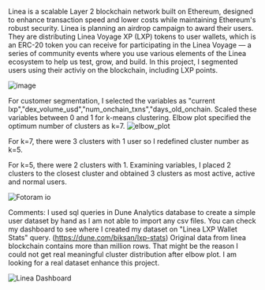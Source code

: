 Linea is a scalable Layer 2 blockchain network built on Ethereum, designed to enhance transaction speed and lower costs while maintaining Ethereum's robust security. 
Linea is planning an airdrop campaign to award their users. They are distributing Linea Voyage XP (LXP) tokens to user wallets, which is an ERC-20 token you can receive for participating in the Linea Voyage — a series of community events where you use various elements of the Linea ecosystem to help us test, grow, and build.
In this project, I segmented users using their activiy on the blockchain, including LXP points.

![image](https://github.com/user-attachments/assets/612b3f8f-47a7-42a6-962b-a0a3160f79b6)

For customer segmentation, I selected the variables as "current lxp","dex_volume_usd","num_onchain_txns","days_old_onchain.
Scaled these variables between 0 and 1 for k-means clustering.
Elbow plot specified the optimum number of clusters as k=7.
![elbow_plot](https://github.com/user-attachments/assets/a1dc2ea7-e894-4800-81a3-a311ef911150)

For k=7, there were 3 clusters with 1 user so I redefined cluster number as k=5.

For k=5, there were 2 clusters with 1. Examining variables, I placed 2 clusters to the closest cluster and obtained 3 clusters as most active, active and normal users.

![Fotoram io](https://github.com/user-attachments/assets/bf711790-fc08-4ca1-9df1-09d289406da4)


Comments:
I used sql queries in Dune Analytics database to create a simple user dataset by hand as I am not able to import any csv files.
You can check my dashboard to see where I created my dataset on "Linea LXP Wallet Stats" query. (https://dune.com/biksan/lxp-stats)
Original data from linea blockchain contains more than million rows. That might be the reason I could not get real meaningful cluster distribution after elbow plot.
I am looking for a real dataset enhance this project.

![Linea Dashboard](https://github.com/user-attachments/assets/f3dd41df-1eff-465b-8c2d-d6d4f5475c6c)

